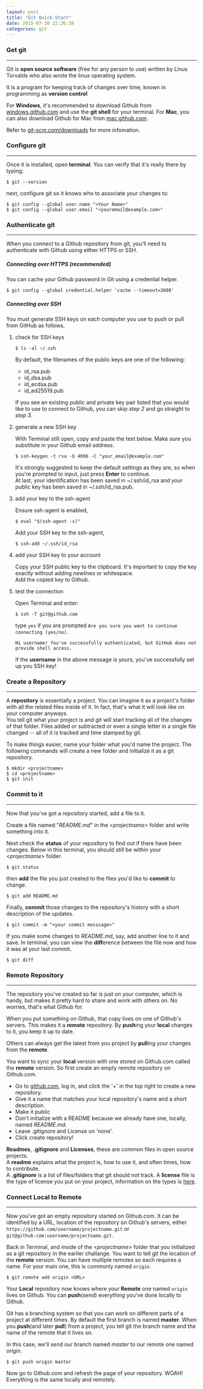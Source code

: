 ```yaml
---
layout: post
title: "Git Quick Start"
date: 2015-07-30 22:26:38
categories: git
---
```

### Get git 
***
Git is **open source software** (free for any person to use) written by Linus Torvalds who also wrote the linux operating system.	

It is a program for keeping track of changes over time, known in programming as **version control**

For **Windows**, it's recommended to download Github from [windows.github.com](windows.github.com) and use the **git shell** for your terminal. 
For **Mac**, you can also download Github for Mac from [mac.github.com](mac.github.com).	

Refer to [git-scm.com/downloads](git-scm.com/downloads) for more infomation.

### Configure git
***
Once it is installed, open **terminal**. You can verify that it's really there by typing:

```
$ git --version
```
next, configure git so it knows who to associate your changes to:
	
```
$ git config --global user.name "<Your Name>"
$ git config --global user.email "<youremail@example.com>"
```
### Authenticate git
***
When you connect to a Github repository from git, you'll need to authenticate with Github using either HTTPS or SSH.
##### Connecting over HTTPS (recommended)
You can cache your Github password in Git using a credential helper.

```
$ git config --global credential.helper 'cache --timeout=3600'
```
##### Connecting over SSH	
You must generate SSH keys on each computer you use to push or pull from GitHub as follows.

1. check for SSH keys

	```
	$ ls -al ~/.ssh
	```
	By default, the filenames of the public keys are one of the following:
	* id_rsa.pub
	* id_dsa.pub
	* id_ecdsa.pub
	* id_ed25519.pub
	
	If you see an existing public and private key pair listed that you would like to use to connect to Github, you can skip *step 2* and go straight to *step 3*.
2. generate a new SSH key

	With Terminal still open, copy and paste the text below. Make sure you substitute in your Github email address.
	
	```
	$ ssh-keygen -t rsa -b 4096 -C "your_email@example.com"
	```
	It's strongly suggested to keep the default settings as they are, so when you're prompted to input, just press **Enter** to continue.	
	At last, your identification has been saved in ~/.ssh/id_rsa and your public key has been saved in ~/.ssh/id_rsa.pub.
	
3. add your key to the ssh-agent
	
	Ensure ssh-agent is enabled,
	
	```
	$ eval "$(ssh-agent -s)"
	```
	Add your SSH key to the ssh-agent,
	
	```
	$ ssh-add ~/.ssh/id_rsa
	```
4. add your SSH key to your account

	Copy your SSH public key to the clipboard. It's important to copy the key exactly without adding newlines or whitespace.	
	Add the copied key to Github.
5. test the connection

	Open Terminal and enter: 
	
	```
	$ ssh -T git@github.com
	```
	type `yes` if you are prompted `Are you sure you want to continue connecting (yes/no)`.
	
	```
	Hi username! You've successfully authenticated, but GitHub does not provide shell access.	
	```
	If the **username** in the above message is yours, you've successfully set up you SSH key!
	
### Create a Repository
***
A **repository** is essentially a project. You can imagine it as a project's folder with all the related files inside of it. In fact, that's what it will look like on your computer anyways.	
You tell git what your project is and git will start tracking all of the changes of that folder. Files added or subtracted or even a single letter in a single file changed -- all of it is tracked and time stamped by git.

To make things easier, name your folder what you'd name the project. The following commands will create a new folder and initialize it as a git repository.

```
$ mkdir <projectname>
$ cd <projectname>
$ git init
``` 

### Commit to it
***
Now that you've got a repository started, add a file to it.

Create a file named "*README.md*" in the <*projectname*> folder and write something into it.

Next check the **status** of your repository to find out if there have been changes. Below in this terminal, you should still be within your <*projectname*> folder.

```
$ git status
```
then **add** the file you just created to the files you'd like to **commit** to change.

```
$ git add README.md
```
Finally, **commit** those changes to the repository's history with a short description of the updates.

```
$ git commit -m "<your commit messsage>"
```

If you make some changes to *README.md*, say, add another line to it and save.
In  terminal, you can view the **diff**erence between the file now and how it was at your last commit.

```
$ git diff
```

### Remote Repository
***
The repository you've created so far is just on your computer, which is handy, but makes it pretty hard to share and work with others on. No worries, that's what Github for.

When you put something on Github, that copy lives on one of Github's servers. This makes it a **remote** repository. By **push**ing your **local** changes to it, you keep it up to date.

Others can always get the latest from you project by **pull**ing your changes from the **remote**.

You want to sync your **local** version with one stored on Github.com called the **remote** version. So first create an empty remote repository on Github.com.

* Go to [github.com](github.com), log in, and click the '+' in the top right to create a new repository.
* Give it a name that matches your local repository's name and a short description.
* Make it public
* Don't initialize with a README because we already have one, locally, named *README.md*.
* Leave .gitignore and License on 'none'.
* Click create repository!

**Readmes**, **.gitignore** and **Licenses**, these are common files in open source projects.	
A **readme** explains what the project is, how to use it, and often times, how to contribute.	
A **.gitignore** is a list of files/folders that git should not track.
A **license** file is the type of license you put on your project, information on the types is [here](choosealicense.com).


### Connect Local to Remote
***
Now you've got an empty repository started on Github.com. It can be identified by a URL, location of the repository on Github's servers, either `https://github.com/username/projectname.git` or `git@github.com:username/projectname.git`.

Back in Terminal, and inside of the <*projectname*> folder that you initialized as a git repository in the earlier challange. You want to tell git the location of the **remote** version. You can have multiple remotes so each requires a name. For your main one, this is commonly named `origin`.

```
$ git remote add origin <URL>
```
Your **Local** repository now knows where your **Remote** one named `origin` lives on Github. You can **push**(send) everything you've done locally to Github.

Git has a branching system so that you can work on different parts of a project at different times. By default the first branch is named **master**. When you **push**(and later **pull**) from a project, you tell git the branch name and the name of the remote that it lives on.

In this case, we'll send our branch named *master* to our remote one named *origin*.

```
$ git push origin master
```

Now go to Github.com and refresh the page of your repository. WOAH! Everything is the same locally and remotely.
